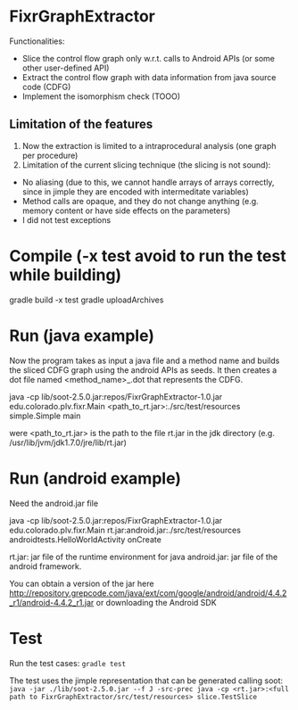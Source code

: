 # FixrGraphExtractor

Functionalities:
- Slice the control flow graph only w.r.t. calls to Android APIs (or some other user-defined API)
- Extract the control flow graph with data information from java source code (CDFG)
- Implement the isomorphism check (TOOO)

## Limitation of the features
1. Now the extraction is limited to a intraprocedural analysis (one graph per procedure)
2. Limitation of the current slicing technique (the slicing is not sound):
  * No aliasing (due to this, we cannot handle arrays of arrays correctly, since in jimple they are encoded with intermeditate variables)
  * Method calls are opaque, and they do not change anything (e.g. memory content or have side effects on the parameters)
  * I did not test exceptions

# Compile (-x test avoid to run the test while building)
gradle build -x test
gradle uploadArchives

# Run (java example)
Now the program takes as input a java file and a method name and builds the sliced CDFG graph using the android APIs as seeds.
It then creates a dot file named <method_name>_<sliced>.dot that represents the CDFG.

java -cp lib/soot-2.5.0.jar:repos/FixrGraphExtractor-1.0.jar edu.colorado.plv.fixr.Main <path_to_rt.jar>:./src/test/resources simple.Simple main

were <path_to_rt.jar> is the path to the file rt.jar in the jdk directory (e.g. /usr/lib/jvm/jdk1.7.0/jre/lib/rt.jar)


# Run (android example)
Need the android.jar file

java -cp lib/soot-2.5.0.jar:repos/FixrGraphExtractor-1.0.jar edu.colorado.plv.fixr.Main rt.jar:android.jar:./src/test/resources androidtests.HelloWorldActivity onCreate

rt.jar: jar file of the runtime environment for java
android.jar: jar file of the android framework.

You can obtain a version of the jar here http://repository.grepcode.com/java/ext/com/google/android/android/4.4.2_r1/android-4.4.2_r1.jar or downloading the Android SDK


# Test
Run the test cases: `gradle test`

The test uses the jimple representation that can be generated calling soot:
`java -jar ./lib/soot-2.5.0.jar --f J -src-prec java -cp <rt.jar>:<full path to FixrGraphExtractor/src/test/resources> slice.TestSlice`